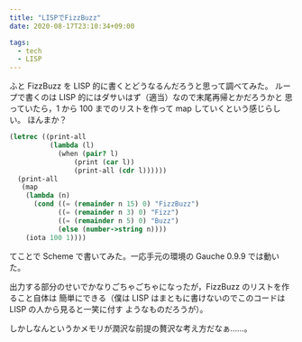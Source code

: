 ```yaml
---
title: "LISPでFizzBuzz"
date: 2020-08-17T23:10:34+09:00

tags:
  - tech
  - LISP
---
```


ふと FizzBuzz を LISP 的に書くとどうなるんだろうと思って調べてみた。
ループで書くのは LISP 的にはダサいはず（適当）なので末尾再帰とかだろうかと
思っていたら，1 から 100 までのリストを作って map していくという感じらしい。
ほんまか？

```scheme
(letrec ((print-all
          (lambda (l)
            (when (pair? l)
                (print (car l))
                (print-all (cdr l))))))
  (print-all
   (map
    (lambda (n)
      (cond ((= (remainder n 15) 0) "FizzBuzz")
            ((= (remainder n 3) 0) "Fizz")
            ((= (remainder n 5) 0) "Buzz")
            (else (number->string n))))
    (iota 100 1))))
```

てことで Scheme で書いてみた。一応手元の環境の Gauche 0.9.9 では動いた。

出力する部分のせいでかなりごちゃごちゃになったが，FizzBuzz のリストを作ること自体は
簡単にできる（僕は LISP はまともに書けないのでこのコードは LISP の人から見ると一笑に付す
ようなものだろうが）。

しかしなんというかメモリが潤沢な前提の贅沢な考え方だなぁ……。
